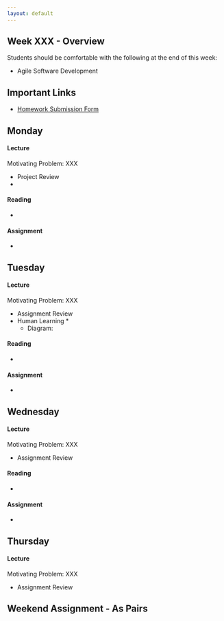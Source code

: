 ```yaml
---
layout: default
---
```


## Week XXX - Overview

Students should be comfortable with the following at the end of this week:

* Agile Software Development

## Important Links

* [Homework Submission Form](http://goo.gl/forms/o9so3mi9Sd)


## Monday

#### Lecture

Motivating Problem: XXX

* Project Review
*

#### Reading

*

#### Assignment

*


## Tuesday

#### Lecture

Motivating Problem: XXX

* Assignment Review
* Human Learning
  *
  * Diagram:

#### Reading

*

#### Assignment

*


## Wednesday

#### Lecture

Motivating Problem: XXX

* Assignment Review

#### Reading

*

#### Assignment

*


## Thursday

#### Lecture

Motivating Problem: XXX

* Assignment Review


## Weekend Assignment - As Pairs
